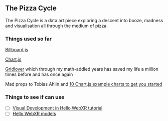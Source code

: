 ## The Pizza Cycle

The Pizza Cycle is a data art piece exploring a descent into booze, madness and visualisation all through the medium of pizza. 

### Things used so far

[Billboard.js](https://naver.github.io/billboard.js/)

[Chart.js](https://www.chartjs.org)

[Gridlover](gridlover.net) which through my math-addled years has saved my life a million times before and has once again

Mad props to Tobias Ahlin and [10 Chart.js example charts to get you started](https://tobiasahlin.com/blog/chartjs-charts-to-get-you-started/#9-mixed-chart)

### Things to see if can use

- [ ] [Visual Development in Hello WebXR tutorial](https://blog.mozvr.com/visualdev-hello-webxr/)
- [ ] [Hello WebXR models](https://github.com/MozillaReality/hello-webxr/tree/master/assets/blender)
